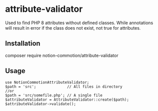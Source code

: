 # attribute-validator

Used to find PHP 8 attributes without defined classes.  While annotations will result in error if the class does not exist, not true for attributes.

## Installation

composer require notion-commotion/attribute-validator

## Usage

    use NotionCommotionAttributeValidator;
    $path = 'src';              // All files in directory
    //or
    $path = 'src/somefile.php'; // A single file 
    $attributeValidator = AttributeValidator::create($path);
    $attributeValidator->validate();